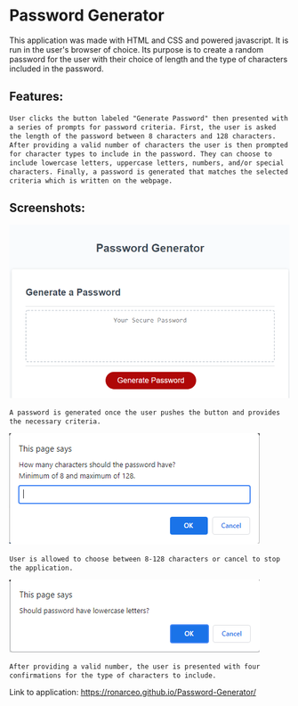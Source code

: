 # Password Generator
This application was made with HTML and CSS and powered javascript. It is run in the user's browser of choice. Its purpose is to create a random password for the user with their choice of length and the type of characters included in the password.

## Features:
```
User clicks the button labeled "Generate Password" then presented with a series of prompts for password criteria. First, the user is asked the length of the password between 8 characters and 128 characters. After providing a valid number of characters the user is then prompted for character types to include in the password. They can choose to include lowercase letters, uppercase letters, numbers, and/or special characters. Finally, a password is generated that matches the selected criteria which is written on the webpage.
```

## Screenshots:
![screenshot of password generator](./images/image1.png)
```
A password is generated once the user pushes the button and provides the necessary criteria.
```
![screenshot of password length prompt](./images/image2.png)
```
User is allowed to choose between 8-128 characters or cancel to stop the application.
```
![screenshot of confirm box](./images/image3.png)
```
After providing a valid number, the user is presented with four confirmations for the type of characters to include.
```

Link to application: https://ronarceo.github.io/Password-Generator/